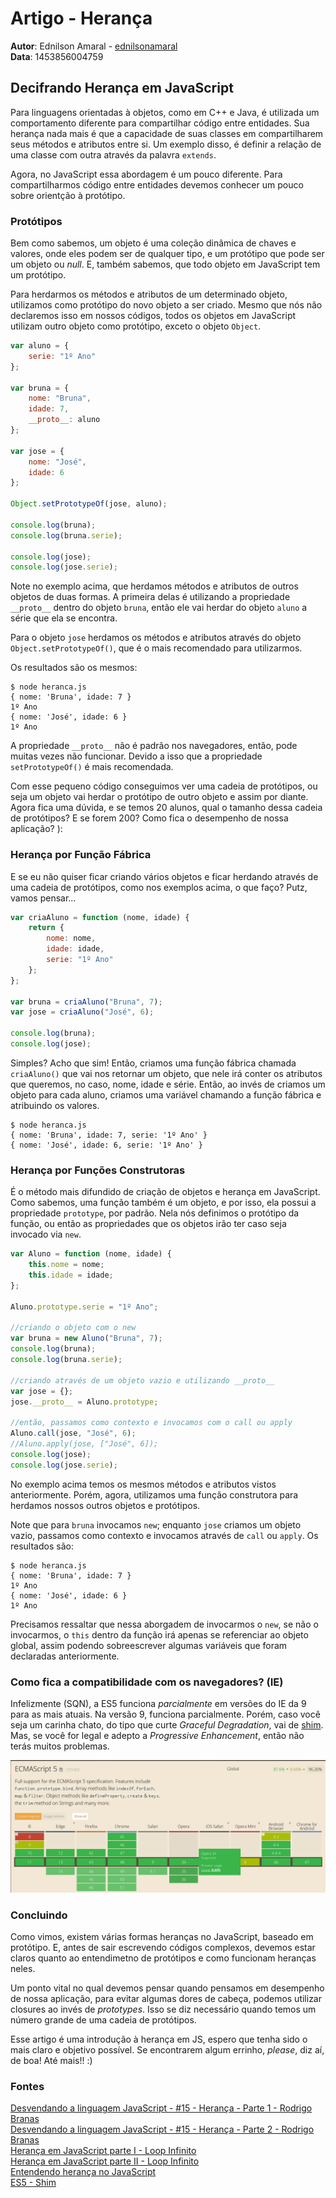 # Artigo - Herança  

**Autor**: Ednilson Amaral - [ednilsonamaral](https://github.com/ednilsonamaral)  
**Data**: 1453856004759


## Decifrando Herança em JavaScript


Para linguagens orientadas à objetos, como em C++ e Java, é utilizada um comportamento diferente para compartilhar código entre entidades. Sua herança nada mais é que a capacidade de suas classes em compartilharem seus métodos e atributos entre si. Um exemplo disso, é definir a relação de uma classe com outra através da palavra `extends`.  

Agora, no JavaScript essa abordagem é um pouco diferente. Para compartilharmos código entre entidades devemos conhecer um pouco sobre orientção à protótipo.


### Protótipos  

Bem como sabemos, um objeto é uma coleção dinâmica de chaves e valores, onde eles podem ser de qualquer tipo, e um protótipo que pode ser um objeto ou *null*. E, também sabemos, que todo objeto em JavaScript tem um protótipo.  

Para herdarmos os métodos e atributos de um determinado objeto, utilizamos como protótipo do novo objeto a ser criado. Mesmo que nós não declaremos isso em nossos códigos, todos os objetos em JavaScript utilizam outro objeto como protótipo, exceto o objeto `Object`.

```js  
var aluno = {  
	serie: "1º Ano"  
};  

var bruna = {  
	nome: "Bruna",  
	idade: 7,  
	__proto__: aluno  
};  

var jose = {  
	nome: "José",  
	idade: 6  
};  

Object.setPrototypeOf(jose, aluno);  

console.log(bruna);  
console.log(bruna.serie);  

console.log(jose);  
console.log(jose.serie);  
```

Note no exemplo acima, que herdamos métodos e atributos de outros objetos de duas formas. A primeira delas é utilizando a propriedade `__proto__` dentro do objeto `bruna`, então ele vai herdar do objeto `aluno` a série que ela se encontra.  

Para o objeto `jose` herdamos os métodos e atributos através do objeto `Object.setPrototypeOf()`, que é o mais recomendado para utilizarmos.  

Os resultados são os mesmos:  

```  
$ node heranca.js  
{ nome: 'Bruna', idade: 7 }  
1º Ano  
{ nome: 'José', idade: 6 }  
1º Ano  
```

A propriedade `__proto__` não é padrão nos navegadores, então, pode muitas vezes não funcionar. Devido a isso que a propriedade `setPrototypeOf()` é mais recomendada.  

Com esse pequeno código conseguimos ver uma cadeia de protótipos, ou seja um objeto vai herdar o protótipo de outro objeto e assim por diante. Agora fica uma dúvida, e se temos 20 alunos, qual o tamanho dessa cadeia de protótipos? E se forem 200? Como fica o desempenho de nossa aplicação? ):


### Herança por Função Fábrica  

E se eu não quiser ficar criando vários objetos e ficar herdando através de uma cadeia de protótipos, como nos exemplos acima, o que faço? Putz, vamos pensar...


```js  
var criaAluno = function (nome, idade) {  
	return {  
		nome: nome,  
		idade: idade,  
		serie: "1º Ano"  
	};  
};  

var bruna = criaAluno("Bruna", 7);  
var jose = criaAluno("José", 6);  

console.log(bruna);  
console.log(jose);  
```

Simples? Acho que sim! Então, criamos uma função fábrica chamada `criaAluno()` que vai nos retornar um objeto, que nele irá conter os atributos que queremos, no caso, nome, idade e série. Então, ao invés de criamos um objeto para cada aluno, criamos uma variável chamando a função fábrica e atribuindo os valores.

```  
$ node heranca.js  
{ nome: 'Bruna', idade: 7, serie: '1º Ano' }  
{ nome: 'José', idade: 6, serie: '1º Ano' }  
```


### Herança por Funções Construtoras  

É o método mais difundido de criação de objetos e herança em JavaScript. Como sabemos, uma função também é um objeto, e por isso, ela possui a propriedade `prototype`, por padrão. Nela nós definimos o protótipo da função, ou então as propriedades que os objetos irão ter caso seja invocado via `new`.


```js  
var Aluno = function (nome, idade) {  
	this.nome = nome;  
	this.idade = idade;  
};  

Aluno.prototype.serie = "1º Ano";  

//criando o objeto com o new  
var bruna = new Aluno("Bruna", 7);  
console.log(bruna);  
console.log(bruna.serie);  

//criando através de um objeto vazio e utilizando __proto__  
var jose = {};  
jose.__proto__ = Aluno.prototype;  

//então, passamos como contexto e invocamos com o call ou apply  
Aluno.call(jose, "José", 6);  
//Aluno.apply(jose, ["José", 6]);  
console.log(jose);  
console.log(jose.serie);  
```

No exemplo acima temos os mesmos métodos e atributos vistos anteriormente. Porém, agora, utilizamos uma função construtora para herdamos nossos outros objetos e protótipos.  

Note que para `bruna` invocamos `new`; enquanto `jose` criamos um objeto vazio, passamos como contexto e invocamos através de `call` ou `apply`. Os resultados são:


```  
$ node heranca.js  
{ nome: 'Bruna', idade: 7 }  
1º Ano  
{ nome: 'José', idade: 6 }  
1º Ano  
```


Precisamos ressaltar que nessa aborgadem de invocarmos o `new`, se não o invocarmos, o `this` dentro da função irá apenas se referenciar ao objeto global, assim podendo sobreescrever algumas variáveis que foram declaradas anteriormente.


### Como fica a compatibilidade com os navegadores? (IE)  

Infelizmente (SQN), a ES5 funciona *parcialmente* em versões do IE da 9 para as mais atuais. Na versão 9, funciona parcialmente. Porém, caso você seja um carinha chato, do tipo que curte *Graceful Degradation*, vai de [shim](https://github.com/es-shims/es5-shim). Mas, se você for legal e adepto a *Progressive Enhancement*, então não terás muitos problemas.


![Compatibilidade ECMAScript5](https://raw.githubusercontent.com/ednilsonamaral/be-mean-artigos/master/img/es5.jpg)


### Concluindo  

Como vimos, existem várias formas heranças no JavaScript, baseado em protótipo. E, antes de sair escrevendo códigos complexos, devemos estar claros quanto ao entendimetno de protótipos e como funcionam heranças neles.  

Um ponto vital no qual devemos pensar quando pensamos em desempenho de nossa aplicação, para evitar algumas dores de cabeça, podemos utilizar closures ao invés de *prototypes*. Isso se diz necessário quando temos um número grande de uma cadeia de protótipos.  

Esse artigo é uma introdução à herança em JS, espero que tenha sido o mais claro e objetivo possível. Se encontrarem algum errinho, *please*, diz aí, de boa! Até mais!! :)


### Fontes  

[Desvendando a linguagem JavaScript - #15 - Herança - Parte 1 - Rodrigo Branas](https://www.youtube.com/watch?v=1Y0nSEMvTt0)  
[Desvendando a linguagem JavaScript - #15 - Herança - Parte 2 - Rodrigo Branas](https://www.youtube.com/watch?v=hDhoO86cfh8)  
[Herança em JavaScript parte I - Loop Infinito](http://loopinfinito.com.br/2012/05/04/heranca-em-javascript-parte-1/)  
[Herança em JavaScript parte II - Loop Infinito](http://loopinfinito.com.br/2013/02/05/heranca-em-javascript-parte-2/)  
[Entendendo herança no JavaScript](http://frontinbrazil.com.br/entendendo-heranca-no-javascript/)  
[ES5 - Shim](https://github.com/es-shims/es5-shim)